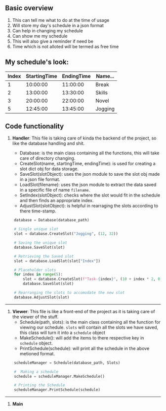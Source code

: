 ## Basic overview
   1. This can tell me what to do at the time of usage
   2. Will store my day's schedule in a json format
   3. Can help in changing my schedule
   4. Can show me my schedule
   5. This will also give a reminder if need be
   6. Time which is not alloted will be termed as free time

## My schedule's look:

| Index | StartingTime | EndingTime | Name... |
| ----- | ------------ | ---------- | ------- |
| 1     | 10:00:00     | 11:00:00   | Break   |
| 2     | 13:00:00     | 13:30:00   | Skills  |
| 3     | 20:00:00     | 22:00:00   | Novel   |
| 5     | 12:45:00     | 13:45:00   | Jogging |

## Code functionality

1. **Handler**: This file is taking care of kinda the backend of the project, so like the database handling and shit.

   - Database: is the main class containing all the functions, this will take care of directory changing.
   - CreateSlot(name, startingTime, endingTime): is used for creating a slot dict obj for data storage.
   - SaveSlot(slotObject): uses the json module to save the slot obj made in a json file format.
   - LoadSlot(filename): uses the json module to extract the data saved in a specific file of name ```filename```.
   - SetIndex(slotObject): checks where the slot would fit in the schedule and then finds an appropriate index.
   - AdjustSlot(slotObject): is helpful in rearraging the slots according to there time-stamp.

``` python
    database = Database(database_path)

    # Single unique slot
    slot = database.CreateSlot("Jogging", (12, 32))

    # Saving the unique slot
    database.SaveSlot(slot)

    # Retrieving the Saved slot
    slot = database.LoadSlot(slot["Index"])

    # Placeholder slots
    for index in range(5):
        slot = database.CreateSlot(f"Task-{index}", (10 + index * 2, 0))
        database.SaveSlot(slot)

    # Rearranging the slots to accomodate the new slot
    database.AdjustSlot(slot)
```


***
1. **Viewer**: This file is like a front-end of the project as it is taking care of the viewer of the stuff.
    - Schedule(path, slots): is the main class containing all the function for viewing our schedule. ```slots``` will contain all the slots we have saved, this class will turn it into a ```schedule``` object
    - MakeSchedule(): will add the items to there respective key in ```schedule``` object.
    - PrintSchedule(schedule): will print all the schedule in the above metioned format.

``` python
    scheduleManager = Schedule(database_path, Slots)

    #  Making a schedule
    schedule = scheduleManager.MakeSchedule()

    # Printing the Schedule
    scheduleManager.PrintSchedule(schedule)
```

***
1. **Main**